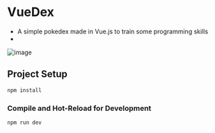 # VueDex
- A simple pokedex made in Vue.js to train some programming skills
- 
![image](https://user-images.githubusercontent.com/66074743/216323348-63836b2e-ced5-43c0-ba42-4dca991ea27d.png)

## Project Setup

```sh
npm install
```

### Compile and Hot-Reload for Development

```sh
npm run dev
```
